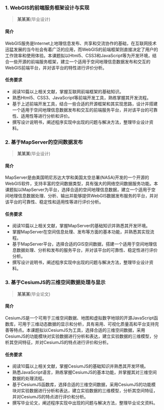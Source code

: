 ### 1. WebGIS的前端服务框架设计与实现

> **某某某**(毕业设计)

#### 简介

WebGIS服务是Internet上地理信息发布、共享和交流协作的基础，在互联网技术迅猛发展的当今社会有着广泛的应用，而WebGIS的前端框架则直接决定了用户的工作效率和使用体验。本课题拟以Html5、CSS3和JavaScript等为开发环境，结合一些开源的前端服务框架，建立一个适用于空间地理信息数据发布和交互的WebGIS前端平台，并对该平台的特性进行评价分析。

#### 任务要求

- 阅读10篇以上相关文献，掌握互联网前端框架的基础知识。
- 熟悉Html5、CSS3、JavaScript等前端开发工具，熟练掌握其开发流程。
- 基于上述前端开发工具，结合一些合适的开源框架和其实现思路，设计并搭建一个适用于空间地理信息数据发布和交互的前端服务平台，并对该平台的可靠性、适用性等进行分析和评价。
- 撰写设计说明书，阐述程序实现中出现的问题与解决方法，整理毕业设计资料。



### 2. 基于MapServer的空间数据发布

> **某某某**(毕业设计)

#### 简介

MapServer是由美国明尼苏达大学和美国太空总署(NASA)开发的一个开源的WebGIS软件，支持丰富的空间数据类型，具有强大的网络空间数据服务功能。本课题拟以MapServer为平台，选择合适的空间地理信息数据，建立一个适用于空间地理信息数据处理、分析、输出并能够提供WebGIS数据发布服务的平台，并对该平台的可靠性、稳定性和适用性等进行评价分析。

#### 任务要求

- 阅读10篇以上相关文献，掌握MapServer的基础知识并熟悉其开发环境。
- 掌握MapServer在空间信息处理、发布等方面的基本功能，并熟悉其实现流程。
- 基于MapServer平台，选择合适的GIS空间数据，搭建一个适用于空间地理信息数据处理、分析和发布的服务平台，并对该平台的可靠性、稳定性进行评价分析。
- 撰写设计说明书，阐述程序实现中出现的问题与解决方法，整理毕业设计资料。



### 3. 基于CesiumJS的三维空间数据处理与显示

> **某某某**(毕业论文)

#### 简介

CesiumJS是一个可用于三维空间数据、地图和虚拟数字地球的开源JavaScript函数库，可用于三维动态数据的显示和分析，具有易用、可视化质量高和平台支持完善等特点。本课题拟以CesiumJS为工具，选择合适的三维空间数据，采用CesiumJS的功能模块对实验数据进行分析和表达，建立实验数据的三维模型，分析其空间特征，并对CesiumJS的特点进行评价和分析。

#### 任务要求

- 阅读10篇以上相关文献，掌握CesiumJS的基础知识并熟悉其开发环境。
- 熟悉JavaScript语言，熟练掌握CesiumJS的基本功能，并掌握其对三维空间数据的处理流程。
- 基于CesiumJS函数库，选择合适的三维空间数据，采用CesiumJS的功能模块对实验数据进行分析和表达，建立实验数据的三维模型，分析其空间特征，并对CesiumJS的特点进行评价和分析。
- 撰写毕业论文，阐述程序实现中出现的问题与解决方法，整理毕业论文资料。

